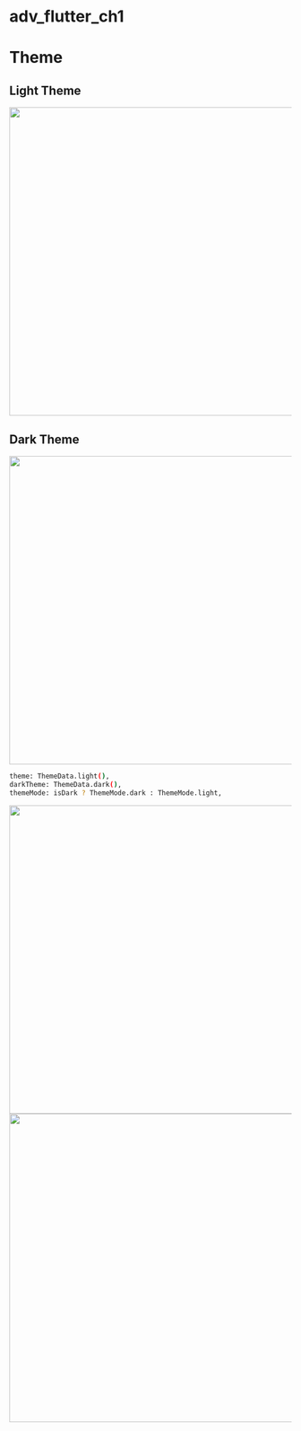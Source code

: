 # adv_flutter_ch1

# Theme

## Light Theme
<img src="https://github.com/Vishalk0810/adv_flutter_ch1/assets/149374506/aa653ec3-16e3-4df8-8499-b7955f49bc9a" height="550">

## Dark Theme
<img src="https://github.com/Vishalk0810/adv_flutter_ch1/assets/149374506/c2427acb-ce8e-4948-9a7f-784795be34c6" height="550">

```bash
theme: ThemeData.light(),
darkTheme: ThemeData.dark(),
themeMode: isDark ? ThemeMode.dark : ThemeMode.light,
```
<img src="https://github.com/Vishalk0810/adv_flutter_ch1/assets/149374506/66933070-da75-4eb8-b676-5c8e4e8f7b7a" height="550">
<img src="https://github.com/Vishalk0810/adv_flutter_ch1/assets/149374506/40484c96-54dd-4ce0-98e5-169ec82e637a" height="550">

